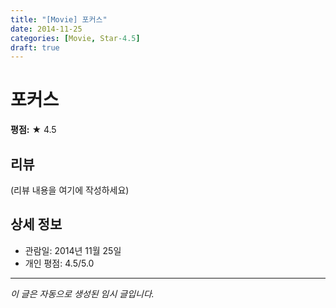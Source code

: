 ```yaml
---
title: "[Movie] 포커스"
date: 2014-11-25
categories: [Movie, Star-4.5]
draft: true
---
```


# 포커스

**평점:** ★ 4.5

## 리뷰

(리뷰 내용을 여기에 작성하세요)

## 상세 정보

- 관람일: 2014년 11월 25일
- 개인 평점: 4.5/5.0

---

*이 글은 자동으로 생성된 임시 글입니다.*
